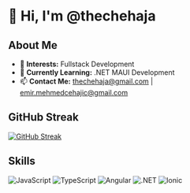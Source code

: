 # 👋 Hi, I'm @thechehaja

## About Me
- 👀 **Interests:** Fullstack Development
- 🌱 **Currently Learning:** .NET MAUI Development 
- 📫 **Contact Me:** [thechehaja@gmail.com](mailto:thechehaja@gmail.com) | [emir.mehmedcehajic@gmail.com](mailto:emir.mehmedcehajic@gmail.com)

## GitHub Streak
[![GitHub Streak](https://streak-stats.demolab.com/?user=thechehaja&theme=dark&hide_border=true)](https://git.io/streak-stats)

## Skills
![JavaScript](https://img.shields.io/badge/JavaScript-F7DF1E?style=for-the-badge&logo=javascript&logoColor=black)
![TypeScript](https://img.shields.io/badge/TypeScript-3178C6?style=for-the-badge&logo=typescript&logoColor=white)
![Angular](https://img.shields.io/badge/Angular-DD0031?style=for-the-badge&logo=angular&logoColor=white)
![.NET](https://img.shields.io/badge/.NET-512BD4?style=for-the-badge&logo=dotnet&logoColor=white)
![Ionic](https://img.shields.io/badge/Ionic-3880FF?style=for-the-badge&logo=ionic&logoColor=white)

